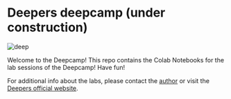 # Deepers deepcamp (under construction)
![deep](https://static.wixstatic.com/media/a117d8_fa543d1c2a544352accd55d2dd27bfa5~mv2.png/v1/fill/w_276,h_88,al_c,q_85,usm_0.66_1.00_0.01,enc_auto/logo_deepers_noclaim.png)

Welcome to the Deepcamp!
This repo contains the Colab Notebooks for the lab sessions of the Deepcamp! Have fun! 


For additional info about the labs, please contact the [author](mailto:alessio.devoto@uniroma1.it) or visit the [Deepers official website](https://www.deepers.ai/).





